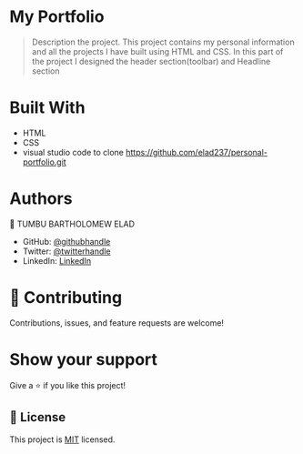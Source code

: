# My Portfolio

> Description the project.
> This project contains my personal information and all the projects I have built using HTML and CSS.
> In this part of the project I designed the header section(toolbar) and Headline section

# Built With

- HTML
- CSS
- visual studio code to clone  https://github.com/elad237/personal-portfolio.git

# Authors

👤 TUMBU BARTHOLOMEW ELAD

- GitHub: [@githubhandle](https://github.com/elad237)
- Twitter: [@twitterhandle](https://twitter.com/Elad59380989)
- LinkedIn: [LinkedIn](https://www.linkedin.com/in/tumbu-elad-896ab2183/)

# 🤝 Contributing

Contributions, issues, and feature requests are welcome!

# Show your support

Give a ⭐️ if you like this project!

## 📝 License

This project is [MIT](./LICENSE) licensed.
